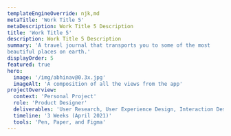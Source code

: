 ```yaml
---
templateEngineOverride: njk,md
metaTitle: 'Work Title 5'
metaDescription: Work Title 5 Description
title: 'Work Title 5'
description: Work Title 5 Description
summary: 'A travel journal that transports you to some of the most
beautiful places on earth.'
displayOrder: 5
featured: true
hero:
  image: '/img/abhinav@0.3x.jpg'
  imageAlt: 'A composition of all the views from the app'
projectOverview:
  context: 'Personal Project'
  role: 'Product Designer'
  deliverables: 'User Research, User Experience Design, Interaction Design, Visual Design and Prototyping'
  timeline: '3 Weeks (April 2021)'
  tools: 'Pen, Paper, and Figma'
---
```

